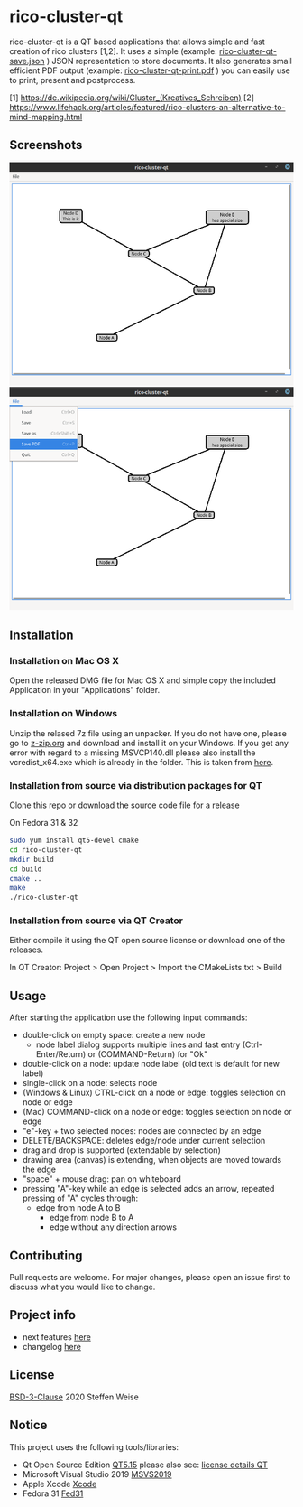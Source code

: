 # rico-cluster-qt

rico-cluster-qt is a QT based applications that allows simple and fast creation of rico clusters [1,2]. It uses a simple (example: [rico-cluster-qt-save.json](resources/rico-cluster-qt-save.json) ) JSON representation to store documents. It also generates small efficient PDF output (example: [rico-cluster-qt-print.pdf](resources/rico-cluster-qt-print.pdf) ) you can easily use to print, present and postprocess.

[1] https://de.wikipedia.org/wiki/Cluster_(Kreatives_Schreiben)
[2] https://www.lifehack.org/articles/featured/rico-clusters-an-alternative-to-mind-mapping.html
## Screenshots

![Main Application Window](resources/rico-cluster-qt.png)
![Main Menu](resources/rico-cluster-qt-2.png)

## Installation

### Installation on Mac OS X

Open the released DMG file for Mac OS X and simple copy the included Application in your "Applications" folder.

### Installation on Windows

Unzip the relased 7z file using an unpacker. If you do not have one, please go to [z-zip.org](https://www.7-zip.org/) and download and install it on your Windows. If you get any error with regard to a missing MSVCP140.dll please also install the vcredist_x64.exe which is already in the folder. This is taken from [here](https://support.microsoft.com/en-us/help/2977003/the-latest-supported-visual-c-downloads).

### Installation from source via distribution packages for QT

Clone this repo or download the source code file for a release

On Fedora 31 & 32

```bash
sudo yum install qt5-devel cmake
cd rico-cluster-qt
mkdir build
cd build
cmake ..
make
./rico-cluster-qt
```


### Installation from source via QT Creator

Either compile it using the QT open source license or download one of the releases.

In QT Creator:
Project > Open Project > Import the CMakeLists.txt > Build


## Usage

After starting the application use the following input commands:

* double-click on empty space: create a new node
  * node label dialog supports multiple lines and fast entry (Ctrl-Enter/Return) or (COMMAND-Return) for "Ok"
* double-click on a node: update node label (old text is default for new label)
* single-click on a node: selects node
* (Windows & Linux) CTRL-click on a node or edge: toggles selection on node or edge
* (Mac) COMMAND-click on a node or edge: toggles selection on node or edge
* "e"-key + two selected nodes: nodes are connected by an edge 
* DELETE/BACKSPACE: deletes edge/node under current selection
* drag and drop is supported (extendable by selection)
* drawing area (canvas) is extending, when objects are moved towards the edge
* "space" + mouse drag: pan on whiteboard
* pressing "A"-key while an edge is selected adds an arrow, repeated pressing of "A" cycles through:
  * edge from node A to B
	* edge from node B to A
	* edge without any direction arrows

## Contributing
Pull requests are welcome. For major changes, please open an issue first to discuss what you would like to change.

## Project info

* next features [here](NEXT_FEATURES.md)
* changelog [here](CHANGELOG.md)

## License
[BSD-3-Clause](https://opensource.org/licenses/BSD-3-Clause)
2020 Steffen Weise

## Notice

This project uses the following tools/libraries:

* Qt Open Source Edition [QT5.15](https://qt.io) please also see: [license details QT](https://doc.qt.io/qt-5/licenses-used-in-qt.html)
* Microsoft Visual Studio 2019 [MSVS2019](https://visualstudio.microsoft.com/)
* Apple Xcode [Xcode](https://developer.apple.com/xcode/)
* Fedora 31 [Fed31](https://getfedora.org)
